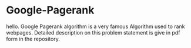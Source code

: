 # Google-Pagerank
hello. Google Pagerank algorithm is a very famous Algorithm used to rank webpages. Detailed description on this problem statement is give in pdf form in the repository.
